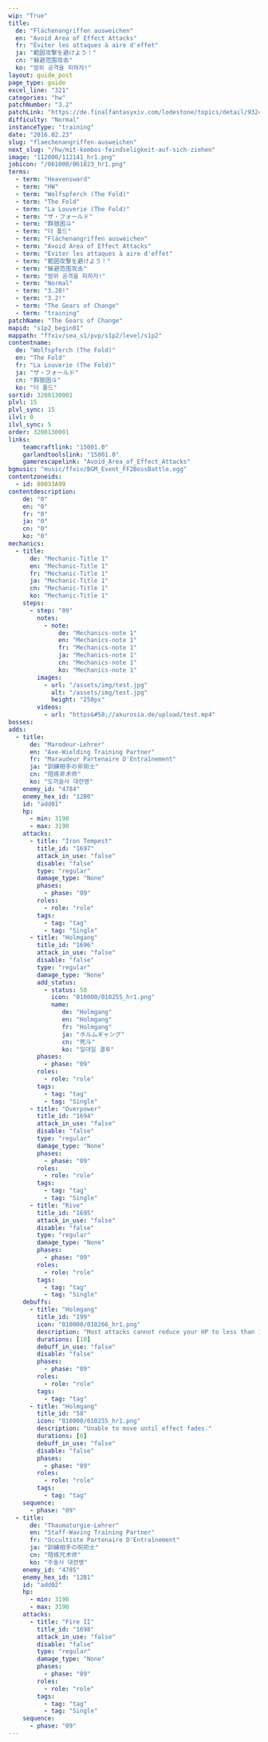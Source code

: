 ```yaml
---
wip: "True"
title:
  de: "Flächenangriffen ausweichen"
  en: "Avoid Area of Effect Attacks"
  fr: "Éviter les attaques à aire d'effet"
  ja: "範囲攻撃を避けよう！"
  cn: "躲避范围攻击"
  ko: "범위 공격을 피하자!"
layout: guide_post
page_type: guide
excel_line: "321"
categories: "hw"
patchNumber: "3.2"
patchLink: "https://de.finalfantasyxiv.com/lodestone/topics/detail/93245d34c33358787d1ff90333c4435c65ac6ee5"
difficulty: "Normal"
instanceType: "training"
date: "2016.02.23"
slug: "flaechenangriffen-ausweichen"
next_slug: "/hw/mit-kombos-feindseligkeit-auf-sich-ziehen"
image: "112000/112141_hr1.png"
jobicon: "/061000/061823_hr1.png"
terms:
  - term: "Heavensward"
  - term: "HW"
  - term: "Wolfspferch (The Fold)"
  - term: "The Fold"
  - term: "La Louverie (The Fold)"
  - term: "ザ・フォールド"
  - term: "群狼困斗"
  - term: "더 폴드"
  - term: "Flächenangriffen ausweichen"
  - term: "Avoid Area of Effect Attacks"
  - term: "Éviter les attaques à aire d'effet"
  - term: "範囲攻撃を避けよう！"
  - term: "躲避范围攻击"
  - term: "범위 공격을 피하자!"
  - term: "Normal"
  - term: "3.20!"
  - term: "3.2!"
  - term: "The Gears of Change"
  - term: "training"
patchName: "The Gears of Change"
mapid: "s1p2_begin01"
mappath: "ffxiv/sea_s1/pvp/s1p2/level/s1p2"
contentname:
  de: "Wolfspferch (The Fold)"
  en: "The Fold"
  fr: "La Louverie (The Fold)"
  ja: "ザ・フォールド"
  cn: "群狼困斗"
  ko: "더 폴드"
sortid: 3200130001
plvl: 15
plvl_sync: 15
ilvl: 0
ilvl_sync: 5
order: 3200130001
links:
    teamcraftlink: "15001.0"
    garlandtoolslink: "15001.0"
    gamerescapelink: "Avoid_Area_of_Effect_Attacks"
bgmusic: "music/ffxiv/BGM_Event_FF2BossBattle.ogg"
contentzoneids:
  - id: 80033A99
contentdescription:
    de: "0"
    en: "0"
    fr: "0"
    ja: "0"
    cn: "0"
    ko: "0"
mechanics:
  - title:
      de: "Mechanic-Title 1"
      en: "Mechanic-Title 1"
      fr: "Mechanic-Title 1"
      ja: "Mechanic-Title 1"
      cn: "Mechanic-Title 1"
      ko: "Mechanic-Title 1"
    steps:
      - step: "09"
        notes:
          - note:
              de: "Mechanics-note 1"
              en: "Mechanics-note 1"
              fr: "Mechanics-note 1"
              ja: "Mechanics-note 1"
              cn: "Mechanics-note 1"
              ko: "Mechanics-note 1"
        images:
          - url: "/assets/img/test.jpg"
            alt: "/assets/img/test.jpg"
            height: "250px"
        videos:
          - url: "https&#58;//akurosia.de/upload/test.mp4"
bosses:
adds:
  - title:
      de: "Marodeur-Lehrer"
      en: "Axe-Wielding Training Partner"
      fr: "Maraudeur Partenaire D'Entraînement"
      ja: "訓練相手の斧術士"
      cn: "陪练斧术师"
      ko: "도끼술사 대련병"
    enemy_id: "4784"
    enemy_hex_id: "12B0"
    id: "add01"
    hp:
      - min: 3190
      - max: 3190
    attacks:
      - title: "Iron Tempest"
        title_id: "1697"
        attack_in_use: "false"
        disable: "false"
        type: "regular"
        damage_type: "None"
        phases:
          - phase: "09"
        roles:
          - role: "role"
        tags:
          - tag: "tag"
          - tag: "Single"
      - title: "Holmgang"
        title_id: "1696"
        attack_in_use: "false"
        disable: "false"
        type: "regular"
        damage_type: "None"
        add_status:
          - status: 58
            icon: "010000/010255_hr1.png"
            name:
               de: "Holmgang"
               en: "Holmgang"
               fr: "Holmgang"
               ja: "ホルムギャング"
               cn: "死斗"
               ko: "일대일 결투"
        phases:
          - phase: "09"
        roles:
          - role: "role"
        tags:
          - tag: "tag"
          - tag: "Single"
      - title: "Overpower"
        title_id: "1694"
        attack_in_use: "false"
        disable: "false"
        type: "regular"
        damage_type: "None"
        phases:
          - phase: "09"
        roles:
          - role: "role"
        tags:
          - tag: "tag"
          - tag: "Single"
      - title: "Rive"
        title_id: "1695"
        attack_in_use: "false"
        disable: "false"
        type: "regular"
        damage_type: "None"
        phases:
          - phase: "09"
        roles:
          - role: "role"
        tags:
          - tag: "tag"
          - tag: "Single"
    debuffs:
      - title: "Holmgang"
        title_id: "199"
        icon: "010000/010266_hr1.png"
        description: "Most attacks cannot reduce your HP to less than 1."
        durations: [10]
        debuff_in_use: "false"
        disable: "false"
        phases:
          - phase: "09"
        roles:
          - role: "role"
        tags:
          - tag: "tag"
      - title: "Holmgang"
        title_id: "58"
        icon: "010000/010255_hr1.png"
        description: "Unable to move until effect fades."
        durations: [6]
        debuff_in_use: "false"
        disable: "false"
        phases:
          - phase: "09"
        roles:
          - role: "role"
        tags:
          - tag: "tag"
    sequence:
      - phase: "09"
  - title:
      de: "Thaumaturgie-Lehrer"
      en: "Staff-Waving Training Partner"
      fr: "Occultiste Partenaire D'Entraînement"
      ja: "訓練相手の呪術士"
      cn: "陪练咒术师"
      ko: "주술사 대련병"
    enemy_id: "4785"
    enemy_hex_id: "12B1"
    id: "add02"
    hp:
      - min: 3190
      - max: 3190
    attacks:
      - title: "Fire II"
        title_id: "1698"
        attack_in_use: "false"
        disable: "false"
        type: "regular"
        damage_type: "None"
        phases:
          - phase: "09"
        roles:
          - role: "role"
        tags:
          - tag: "tag"
          - tag: "Single"
    sequence:
      - phase: "09"
---
```

